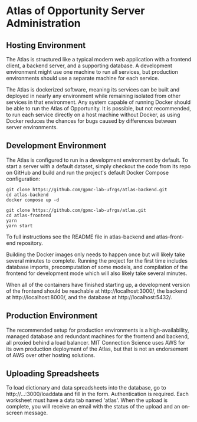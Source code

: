 # Atlas of Opportunity Server Administration

## Hosting Environment

The Atlas is structured like a typical modern web application with a frontend client, a backend server, and a supporting database. A development environment might use one machine to run all services, but production environments should use a separate machine for each service.

The Atlas is dockerized software, meaning its services can be built and deployed in nearly any environment while remaining isolated from other services in that environment. Any system capable of running Docker should be able to run the Atlas of Opportunity. It is possible, but not recommended, to run each service directly on a host machine without Docker, as using Docker reduces the chances for bugs caused by differences between server environments.

## Development Environment

The Atlas is configured to run in a development environment by default. To start a server with a default dataset, simply checkout the code from its repo on GitHub and build and run the project's default Docker Compose configuration:

```
git clone https://github.com/gpmc-lab-ufrgs/atlas-backend.git
cd atlas-backend
docker compose up -d
```

```
git clone https://github.com/gpmc-lab-ufrgs/atlas.git
cd atlas-frontend
yarn
yarn start
```

To full instructions see the README file in atlas-backend and atlas-front-end repository.

Building the Docker images only needs to happen once but will likely take several minutes to complete. Running the project for the first time includes database imports, precomputation of some models, and compilation of the frontend for development mode which will also likely take several minutes.

When all of the containers have finished starting up, a development version of the frontend should be reachable at http://localhost:3000/, the backend at http://localhost:8000/, and the database at http://localhost:5432/.

## Production Environment

The recommended setup for production environments is a high-availability, managed database and redundant machines for the frontend and backend, all proxied behind a load balancer. MIT Connection Science uses AWS for its own production deployment of the Atlas, but that is not an endorsement of AWS over other hosting solutions.

## Uploading Spreadsheets

To load dictionary and data spreadsheets into the database, go to http://...:3000/loaddata and fill in the form. Authentication is required. Each worksheet must have a data tab named 'atlas'. When the upload is complete, you will receive an email with the status of the upload and an on-screen message.

